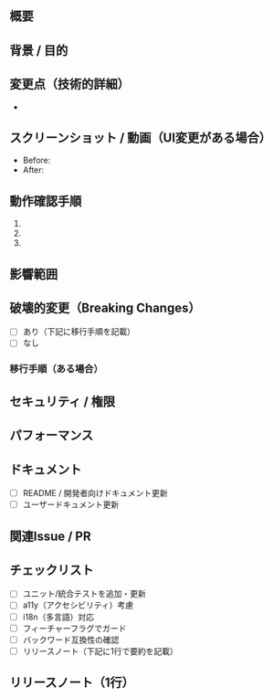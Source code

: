 <!-- タイトル例: [Feat] 機能名の追加 -->

## 概要
<!-- 何を、なぜ行うPRかを1〜3行で -->

## 背景 / 目的
<!-- ユースケース・課題・要求事項など -->

## 変更点（技術的詳細）
<!-- 主要なコード変更、データ構造、API I/F、フラグ、マイグレーション等 -->
- 

## スクリーンショット / 動画（UI変更がある場合）
<!-- Before / After を貼る -->
- Before:
- After:

## 動作確認手順
<!-- レビュアーがローカル/ステージングで再現・確認できる手順 -->
1. 
2. 
3. 

## 影響範囲
<!-- 他機能、クライアント、外部サービスへの影響など -->

## 破壊的変更（Breaking Changes）
- [ ] あり（下記に移行手順を記載）
- [ ] なし

### 移行手順（ある場合）
<!-- DBマイグレーション、設定変更、利用者へのアナウンス等 -->

## セキュリティ / 権限
<!-- 入力検証、認可、秘密情報の扱い、監査ログ等 -->

## パフォーマンス
<!-- 計測結果・ボトルネック・キャッシュ戦略など -->

## ドキュメント
- [ ] README / 開発者向けドキュメント更新
- [ ] ユーザードキュメント更新

## 関連Issue / PR
<!-- Closes #123 のように自動クローズ指定可 -->

## チェックリスト
- [ ] ユニット/統合テストを追加・更新
- [ ] a11y（アクセシビリティ）考慮
- [ ] i18n（多言語）対応
- [ ] フィーチャーフラグでガード
- [ ] バックワード互換性の確認
- [ ] リリースノート（下記に1行で要約を記載）

## リリースノート（1行）
<!-- 例: 「○○機能を追加し、△△を改善」 -->
